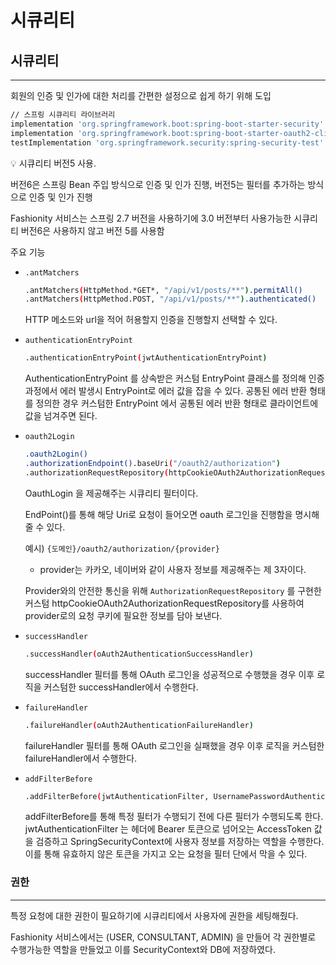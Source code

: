 # 시큐리티

## 시큐리티

---

회원의 인증 및 인가에 대한 처리를 간편한 설정으로 쉽게 하기 위해 도입

```bash
// 스프링 시큐리티 라이브러리
implementation 'org.springframework.boot:spring-boot-starter-security'
implementation 'org.springframework.boot:spring-boot-starter-oauth2-client'
testImplementation 'org.springframework.security:spring-security-test'
```

💡 시큐리티 버전5 사용.

버전6은 스프링 Bean 주입 방식으로 인증 및 인가 진행, 버전5는 필터를 추가하는 방식으로 인증 및 인가 진행

Fashionity 서비스는 스프링 2.7 버전을 사용하기에 3.0 버전부터 사용가능한 시큐리티 버전6은 사용하지 않고 버전 5를 사용함

주요 기능

- `.antMatchers`
  ```bash
  .antMatchers(HttpMethod.*GET*, "/api/v1/posts/**").permitAll()
  .antMatchers(HttpMethod.POST, "/api/v1/posts/**").authenticated()
  ```
  HTTP 메소드와 url을 적어 허용할지 인증을 진행할지 선택할 수 있다.
- `authenticationEntryPoint`
  ```bash
  .authenticationEntryPoint(jwtAuthenticationEntryPoint)
  ```
  AuthenticationEntryPoint 를 상속받은 커스텀 EntryPoint 클래스를 정의해 인증 과정에서 에러 발생시 EntryPoint로 에러 값을 잡을 수 있다.
  공통된 에러 반환 형태를 정의한 경우 커스텀한 EntryPoint 에서 공통된 에러 반환 형태로 클라이언트에 값을 넘겨주면 된다.
- `oauth2Login`

  ```bash
  .oauth2Login()
  .authorizationEndpoint().baseUri("/oauth2/authorization")
  .authorizationRequestRepository(httpCookieOAuth2AuthorizationRequestRepository)
  ```

  OauthLogin 을 제공해주는 시큐리티 필터이다.

  EndPoint()를 통해 해당 Uri로 요청이 들어오면 oauth 로그인을 진행함을 명시해줄 수 있다.

  예시) `{도메인}/oauth2/authorization/{provider}`

  - provider는 카카오, 네이버와 같이 사용자 정보를 제공해주는 제 3자이다.

  Provider와의 안전한 통신을 위해 `AuthorizationRequestRepository` 를 구현한 커스텀 httpCookieOAuth2AuthorizationRequestRepository를 사용하여 provider로의 요청 쿠키에 필요한 정보를 담아 보낸다.

- `successHandler`
  ```bash
  .successHandler(oAuth2AuthenticationSuccessHandler)
  ```
  successHandler 필터를 통해 OAuth 로그인을 성공적으로 수행했을 경우 이후 로직을 커스텀한 successHandler에서 수행한다.
- `failureHandler`

  ```bash
  .failureHandler(oAuth2AuthenticationFailureHandler)
  ```

  failureHandler 필터를 통해 OAuth 로그인을 실패했을 경우 이후 로직을 커스텀한 failureHandler에서 수행한다.

- `addFilterBefore`
  ```bash
  .addFilterBefore(jwtAuthenticationFilter, UsernamePasswordAuthenticationFilter.class)
  ```
  addFilterBefore를 통해 특정 필터가 수행되기 전에 다른 필터가 수행되도록 한다.
  jwtAuthenticationFilter 는 헤더에 Bearer 토큰으로 넘어오는 AccessToken 값을 검증하고 SpringSecurityContext에 사용자 정보를 저장하는 역할을 수행한다.
  이를 통해 유효하지 않은 토큰을 가지고 오는 요청을 필터 단에서 막을 수 있다.

### 권한

---

특정 요청에 대한 권한이 필요하기에 시큐리티에서 사용자에 권한을 세팅해줬다.

Fashionity 서비스에서는 (USER, CONSULTANT, ADMIN) 을 만들어 각 권한별로 수행가능한 역할을 만들었고 이를 SecurityContext와 DB에 저장하였다.
